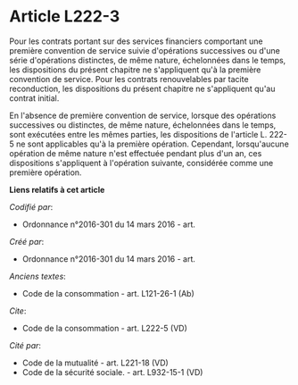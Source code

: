 # Article L222-3

Pour les contrats portant sur des services financiers comportant une première convention de service suivie d'opérations
successives ou d'une série d'opérations distinctes, de même nature, échelonnées dans le temps, les dispositions du présent
chapitre ne s'appliquent qu'à la première convention de service. Pour les contrats renouvelables par tacite reconduction, les
dispositions du présent chapitre ne s'appliquent qu'au contrat initial. 

En l'absence de première convention de service, lorsque des opérations successives ou distinctes, de même nature, échelonnées
dans le temps, sont exécutées entre les mêmes parties, les dispositions de l'article L. 222-5 ne sont applicables qu'à la
première opération. Cependant, lorsqu'aucune opération de même nature n'est effectuée pendant plus d'un an, ces dispositions
s'appliquent à l'opération suivante, considérée comme une première opération.

**Liens relatifs à cet article**

_Codifié par_:

  - Ordonnance n°2016-301 du 14 mars 2016 - art.

_Créé par_:

  - Ordonnance n°2016-301 du 14 mars 2016 - art.

_Anciens textes_:

  - Code de la consommation - art. L121-26-1 (Ab)

_Cite_:

  - Code de la consommation - art. L222-5 (VD)

_Cité par_:

  - Code de la mutualité - art. L221-18 (VD)
  - Code de la sécurité sociale. - art. L932-15-1 (VD)
